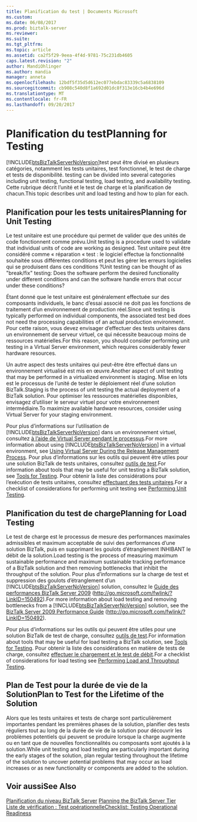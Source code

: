 ```yaml
---
title: Planification du test | Documents Microsoft
ms.custom: 
ms.date: 06/08/2017
ms.prod: biztalk-server
ms.reviewer: 
ms.suite: 
ms.tgt_pltfrm: 
ms.topic: article
ms.assetid: ca2f5f29-9eea-4f4d-9781-75c231db4605
caps.latest.revision: "2"
author: MandiOhlinger
ms.author: mandia
manager: anneta
ms.openlocfilehash: 12bdf5f35d5d612ec077ebdac83339c5a6838109
ms.sourcegitcommit: cb908c540d8f1a692d01dc8f313e16cb4b4e696d
ms.translationtype: MT
ms.contentlocale: fr-FR
ms.lasthandoff: 09/20/2017
---
```

# <a name="planning-for-testing"></a><span data-ttu-id="f6109-102">Planification du test</span><span class="sxs-lookup"><span data-stu-id="f6109-102">Planning for Testing</span></span>
[!INCLUDE[btsBizTalkServerNoVersion](../includes/btsbiztalkservernoversion-md.md)]<span data-ttu-id="f6109-103">test peut être divisé en plusieurs catégories, notamment les tests unitaires, test fonctionnel, le test de charge et tests de disponibilité.</span><span class="sxs-lookup"><span data-stu-id="f6109-103"> testing can be divided into several categories including unit testing, functional testing, load testing, and availability testing.</span></span> <span data-ttu-id="f6109-104">Cette rubrique décrit l’unité et le test de charge et la planification de chacun.</span><span class="sxs-lookup"><span data-stu-id="f6109-104">This topic describes unit and load testing and how to plan for each.</span></span>  
  
## <a name="planning-for-unit-testing"></a><span data-ttu-id="f6109-105">Planification pour les tests unitaires</span><span class="sxs-lookup"><span data-stu-id="f6109-105">Planning for Unit Testing</span></span>  
 <span data-ttu-id="f6109-106">Le test unitaire est une procédure qui permet de valider que des unités de code fonctionnent comme prévu.</span><span class="sxs-lookup"><span data-stu-id="f6109-106">Unit testing is a procedure used to validate that individual units of code are working as designed.</span></span> <span data-ttu-id="f6109-107">Test unitaire peut être considéré comme « réparation « test : le logiciel effectue la fonctionnalité souhaitée sous différentes conditions et peut les gérer les erreurs logicielles qui se produisent dans ces conditions ?</span><span class="sxs-lookup"><span data-stu-id="f6109-107">Unit testing can be thought of as "break/fix" testing: Does the software perform the desired functionality under different conditions and can the software handle errors that occur under these conditions?</span></span>  
  
 <span data-ttu-id="f6109-108">Étant donné que le test unitaire est généralement effectuée sur des composants individuels, le banc d’essai associé ne doit pas les fonctions de traitement d’un environnement de production réel.</span><span class="sxs-lookup"><span data-stu-id="f6109-108">Since unit testing is typically performed on individual components, the associated test bed does not need the processing capabilities of an actual production environment.</span></span> <span data-ttu-id="f6109-109">Pour cette raison, vous devez envisager d’effectuer des tests unitaires dans un environnement de serveur virtuel, ce qui nécessite beaucoup moins de ressources matérielles.</span><span class="sxs-lookup"><span data-stu-id="f6109-109">For this reason, you should consider performing unit testing in a Virtual Server environment, which requires considerably fewer hardware resources.</span></span>  
  
 <span data-ttu-id="f6109-110">Un autre aspect des tests unitaires qui peut-être être effectué dans un environnement virtualisé est mis en œuvre.</span><span class="sxs-lookup"><span data-stu-id="f6109-110">Another aspect of unit testing that may be performed in a virtualized environment is staging.</span></span> <span data-ttu-id="f6109-111">Mise en lots est le processus de l’unité de tester le déploiement réel d’une solution BizTalk.</span><span class="sxs-lookup"><span data-stu-id="f6109-111">Staging is the process of unit testing the actual deployment of a BizTalk solution.</span></span> <span data-ttu-id="f6109-112">Pour optimiser les ressources matérielles disponibles, envisagez d’utiliser le serveur virtuel pour votre environnement intermédiaire.</span><span class="sxs-lookup"><span data-stu-id="f6109-112">To maximize available hardware resources, consider using Virtual Server for your staging environment.</span></span>  
  
 <span data-ttu-id="f6109-113">Pour plus d’informations sur l’utilisation de [!INCLUDE[btsBizTalkServerNoVersion](../includes/btsbiztalkservernoversion-md.md)] dans un environnement virtuel, consultez [à l’aide de Virtual Server pendant le processus](../technical-guides/planning-the-development-testing-staging-and-production-environments.md#BKMK_VirtualServ).</span><span class="sxs-lookup"><span data-stu-id="f6109-113">For more information about using [!INCLUDE[btsBizTalkServerNoVersion](../includes/btsbiztalkservernoversion-md.md)] in a virtual environment, see [Using Virtual Server During the Release Management Process](../technical-guides/planning-the-development-testing-staging-and-production-environments.md#BKMK_VirtualServ).</span></span> <span data-ttu-id="f6109-114">Pour plus d’informations sur les outils qui peuvent être utiles pour une solution BizTalk de tests unitaires, consultez [outils de test](~/technical-guides/tools-for-testing.md).</span><span class="sxs-lookup"><span data-stu-id="f6109-114">For information about tools that may be useful for unit testing a BizTalk solution, see [Tools for Testing](~/technical-guides/tools-for-testing.md).</span></span> <span data-ttu-id="f6109-115">Pour obtenir la liste des considérations pour l’exécution de tests unitaires, consultez [effectuant des tests unitaires](../technical-guides/performing-unit-testing.md).</span><span class="sxs-lookup"><span data-stu-id="f6109-115">For a checklist of considerations for performing unit testing see [Performing Unit Testing](../technical-guides/performing-unit-testing.md).</span></span>  
  
## <a name="planning-for-load-testing"></a><span data-ttu-id="f6109-116">Planification du test de charge</span><span class="sxs-lookup"><span data-stu-id="f6109-116">Planning for Load Testing</span></span>  
 <span data-ttu-id="f6109-117">Le test de charge est le processus de mesure des performances maximales admissibles et maximum acceptable de suivi des performances d’une solution BizTalk, puis en supprimant les goulots d’étranglement INHIBANT le débit de la solution.</span><span class="sxs-lookup"><span data-stu-id="f6109-117">Load testing is the process of measuring maximum sustainable performance and maximum sustainable tracking performance of a BizTalk solution and then removing bottlenecks that inhibit the throughput of the solution.</span></span> <span data-ttu-id="f6109-118">Pour plus d’informations sur la charge de test et suppression des goulots d’étranglement d’un [!INCLUDE[btsBizTalkServerNoVersion](../includes/btsbiztalkservernoversion-md.md)] solution, consultez le [Guide des performances BizTalk Server 2009](http://go.microsoft.com/fwlink/?LinkID=150492) (http://go.microsoft.com/fwlink/?LinkID=150492).</span><span class="sxs-lookup"><span data-stu-id="f6109-118">For more information about load testing and removing bottlenecks from a [!INCLUDE[btsBizTalkServerNoVersion](../includes/btsbiztalkservernoversion-md.md)] solution, see the [BizTalk Server 2009 Performance Guide](http://go.microsoft.com/fwlink/?LinkID=150492) (http://go.microsoft.com/fwlink/?LinkID=150492).</span></span>  
  
 <span data-ttu-id="f6109-119">Pour plus d’informations sur les outils qui peuvent être utiles pour une solution BizTalk de test de charge, consultez [outils de test](~/technical-guides/tools-for-testing.md).</span><span class="sxs-lookup"><span data-stu-id="f6109-119">For information about tools that may be useful for load testing a BizTalk solution, see [Tools for Testing](~/technical-guides/tools-for-testing.md).</span></span> <span data-ttu-id="f6109-120">Pour obtenir la liste des considérations en matière de tests de charge, consultez [effectuer le chargement et le test de débit](../technical-guides/performing-load-and-throughput-testing.md).</span><span class="sxs-lookup"><span data-stu-id="f6109-120">For a checklist of considerations for load testing see [Performing Load and Throughput Testing](../technical-guides/performing-load-and-throughput-testing.md).</span></span>  
  
## <a name="plan-to-test-for-the-lifetime-of-the-solution"></a><span data-ttu-id="f6109-121">Plan de Test pour la durée de vie de la Solution</span><span class="sxs-lookup"><span data-stu-id="f6109-121">Plan to Test for the Lifetime of the Solution</span></span>  
 <span data-ttu-id="f6109-122">Alors que les tests unitaires et tests de charge sont particulièrement importantes pendant les premières phases de la solution, planifier des tests réguliers tout au long de la durée de vie de la solution pour découvrir les problèmes potentiels qui peuvent se produire lorsque la charge augmente ou en tant que de nouvelles fonctionnalités ou composants sont ajoutés à la solution.</span><span class="sxs-lookup"><span data-stu-id="f6109-122">While unit testing and load testing are particularly important during the early stages of the solution, plan regular testing throughout the lifetime of the solution to uncover potential problems that may occur as load increases or as new functionality or components are added to the solution.</span></span>  
  
## <a name="see-also"></a><span data-ttu-id="f6109-123">Voir aussi</span><span class="sxs-lookup"><span data-stu-id="f6109-123">See Also</span></span>  
 <span data-ttu-id="f6109-124">[Planification du niveau BizTalk Server](../technical-guides/planning-the-biztalk-server-tier.md) </span><span class="sxs-lookup"><span data-stu-id="f6109-124">[Planning the BizTalk Server Tier](../technical-guides/planning-the-biztalk-server-tier.md) </span></span>  
 [<span data-ttu-id="f6109-125">Liste de vérification : Test opérationnelle</span><span class="sxs-lookup"><span data-stu-id="f6109-125">Checklist: Testing Operational Readiness</span></span>](../technical-guides/checklist-testing-operational-readiness.md)